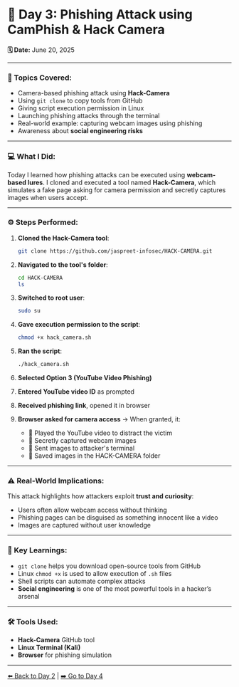 # 🔖 Day 3: Phishing Attack using CamPhish & Hack Camera

**🗓️ Date:** June 20, 2025

---

### 🧠 Topics Covered:

* Camera-based phishing attack using **Hack-Camera**
* Using `git clone` to copy tools from GitHub
* Giving script execution permission in Linux
* Launching phishing attacks through the terminal
* Real-world example: capturing webcam images using phishing
* Awareness about **social engineering risks**

---

### 💻 What I Did:

Today I learned how phishing attacks can be executed using **webcam-based lures**. I cloned and executed a tool named **Hack-Camera**, which simulates a fake page asking for camera permission and secretly captures images when users accept.

---

### ⚙️ Steps Performed:

1. **Cloned the Hack-Camera tool**:

   ```bash
   git clone https://github.com/jaspreet-infosec/HACK-CAMERA.git
   ```

2. **Navigated to the tool's folder**:

   ```bash
   cd HACK-CAMERA
   ls
   ```

3. **Switched to root user**:

   ```bash
   sudo su
   ```

4. **Gave execution permission to the script**:

   ```bash
   chmod +x hack_camera.sh
   ```

5. **Ran the script**:

   ```bash
   ./hack_camera.sh
   ```

6. **Selected Option 3 (YouTube Video Phishing)**

7. **Entered YouTube video ID** as prompted

8. **Received phishing link**, opened it in browser

9. **Browser asked for camera access**
   → When granted, it:

   * 🎥 Played the YouTube video to distract the victim
   * 📸 Secretly captured webcam images
   * 📩 Sent images to attacker's terminal
   * 📂 Saved images in the HACK-CAMERA folder

---

### ⚠️ Real-World Implications:

This attack highlights how attackers exploit **trust and curiosity**:

* Users often allow webcam access without thinking
* Phishing pages can be disguised as something innocent like a video
* Images are captured without user knowledge

---

### 🧠 Key Learnings:

* `git clone` helps you download open-source tools from GitHub
* Linux `chmod +x` is used to allow execution of `.sh` files
* Shell scripts can automate complex attacks
* **Social engineering** is one of the most powerful tools in a hacker’s arsenal

---

### 🛠️ Tools Used:

* **Hack-Camera** GitHub tool
* **Linux Terminal (Kali)**
* **Browser** for phishing simulation

---

[⬅️ Back to Day 2](Day2.md) | [➡️ Go to Day 4](Day4.md)
